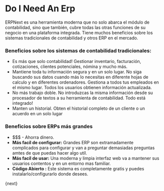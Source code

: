 <!-- add-breadcrumbs -->
# Do I Need An Erp

ERPNext es una herramienta moderna que no solo abarca el módulo de contabilidad,
sino que también, cubre todas las otras funciones de su negocio en una plataforma integrada.
Tiene muchos beneficios sobre los sistemas tradicionales de contabilidad y otros ERP en el mercado.

### Beneficios sobre los sistemas de contabilidad tradicionales:

  * Es más que solo contabilidad! Gestionar inventario, facturación, cotizaciones, clientes potenciales, nómina y mucho más.
  * Mantiene toda tu información segura y en un solo lugar. No siga buscando sus datos cuando más lo necesitas en diferente hojas de calculo y en diferentes ordenadores.
 Gestiona a todos tus empleados en el mismo lugar. Todos los usuarios obtienen información actualizada.
  * No más trabajo doble. No introduzcas la misma información desde su procesador de textos a su herramienta de contabilidad. Todo está integrado!
  * Manten un historial. Obten el historial completo de un cliente o un acuerdo en un solo lugar

### Beneficios sobre ERPs más grandes

  * $$$ - Ahorra dinero.
  * **Más facíl de configurar:** Grandes ERP son extramadamente complicados para configurar y van a preguntar demasiadas preguntas amtes de que puedas hacer algo utíl.
  * **Más facíl de usar:** Una moderna y limpia interfaz web va a mantener sus usuarios contentos y en un entorno mas familiar.
  * **Código Abierto :** Este sistema es completamente gratis y puedes instalarlo/configurarlo donde desees.

{next}
